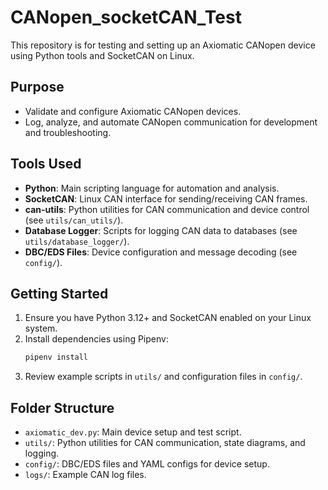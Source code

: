 # CANopen_socketCAN_Test

This repository is for testing and setting up an Axiomatic CANopen device using Python tools and SocketCAN on Linux.

## Purpose
- Validate and configure Axiomatic CANopen devices.
- Log, analyze, and automate CANopen communication for development and troubleshooting.

## Tools Used
- **Python**: Main scripting language for automation and analysis.
- **SocketCAN**: Linux CAN interface for sending/receiving CAN frames.
- **can-utils**: Python utilities for CAN communication and device control (see `utils/can_utils/`).
- **Database Logger**: Scripts for logging CAN data to databases (see `utils/database_logger/`).
- **DBC/EDS Files**: Device configuration and message decoding (see `config/`).

## Getting Started
1. Ensure you have Python 3.12+ and SocketCAN enabled on your Linux system.
2. Install dependencies using Pipenv:
	```bash
	pipenv install
	```
3. Review example scripts in `utils/` and configuration files in `config/`.

## Folder Structure
- `axiomatic_dev.py`: Main device setup and test script.
- `utils/`: Python utilities for CAN communication, state diagrams, and logging.
- `config/`: DBC/EDS files and YAML configs for device setup.
- `logs/`: Example CAN log files.

